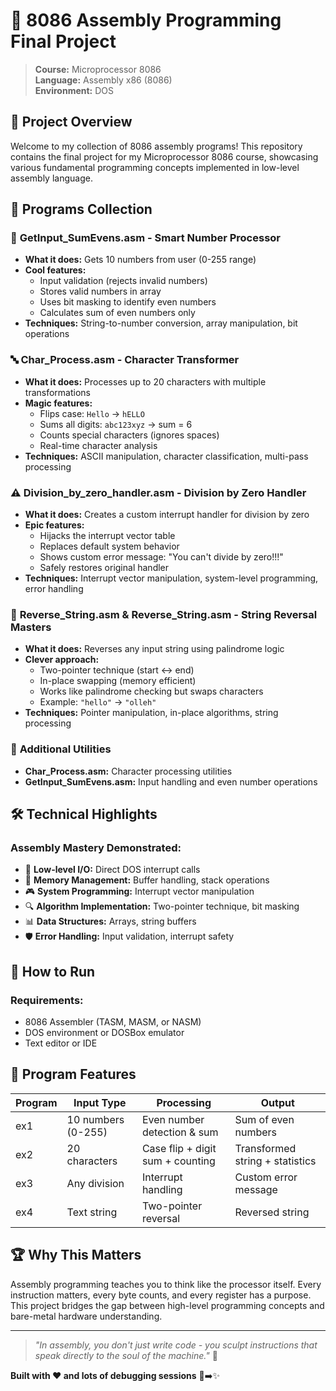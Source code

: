 # 🎯 8086 Assembly Programming Final Project

> **Course:** Microprocessor 8086  
> **Language:** Assembly x86 (8086)  
> **Environment:** DOS  

## 🚀 Project Overview

Welcome to my collection of 8086 assembly programs! This repository contains the final project for my Microprocessor 8086 course, showcasing various fundamental programming concepts implemented in low-level assembly language.

## 📁 Programs Collection

### 🔢 **GetInput_SumEvens.asm** - Smart Number Processor
- **What it does:** Gets 10 numbers from user (0-255 range)
- **Cool features:** 
  - Input validation (rejects invalid numbers)
  - Stores valid numbers in array
  - Uses bit masking to identify even numbers
  - Calculates sum of even numbers only
- **Techniques:** String-to-number conversion, array manipulation, bit operations

### 🔤 **Char_Process.asm** - Character Transformer
- **What it does:** Processes up to 20 characters with multiple transformations
- **Magic features:**
  - Flips case: `Hello` → `hELLO`
  - Sums all digits: `abc123xyz` → sum = 6
  - Counts special characters (ignores spaces)
  - Real-time character analysis
- **Techniques:** ASCII manipulation, character classification, multi-pass processing

### ⚠️ **Division_by_zero_handler.asm** - Division by Zero Handler
- **What it does:** Creates a custom interrupt handler for division by zero
- **Epic features:**
  - Hijacks the interrupt vector table
  - Replaces default system behavior
  - Shows custom error message: "You can't divide by zero!!!"
  - Safely restores original handler
- **Techniques:** Interrupt vector manipulation, system-level programming, error handling

### 🔄 **Reverse_String.asm & Reverse_String.asm** - String Reversal Masters
- **What it does:** Reverses any input string using palindrome logic
- **Clever approach:**
  - Two-pointer technique (start ↔ end)
  - In-place swapping (memory efficient)
  - Works like palindrome checking but swaps characters
  - Example: `"hello"` → `"olleh"`
- **Techniques:** Pointer manipulation, in-place algorithms, string processing

### 🎯 **Additional Utilities**
- **Char_Process.asm:** Character processing utilities
- **GetInput_SumEvens.asm:** Input handling and even number operations

## 🛠️ Technical Highlights

### **Assembly Mastery Demonstrated:**
- 🔧 **Low-level I/O:** Direct DOS interrupt calls
- 🧠 **Memory Management:** Buffer handling, stack operations
- 🎮 **System Programming:** Interrupt vector manipulation
- 🔍 **Algorithm Implementation:** Two-pointer technique, bit masking
- 📊 **Data Structures:** Arrays, string buffers
- 🛡️ **Error Handling:** Input validation, interrupt safety

## 🚀 How to Run

### **Requirements:**
- 8086 Assembler (TASM, MASM, or NASM)
- DOS environment or DOSBox emulator
- Text editor or IDE

## 🎨 Program Features

| Program | Input Type | Processing | Output |
|---------|------------|------------|---------|
| ex1 | 10 numbers (0-255) | Even number detection & sum | Sum of even numbers |
| ex2 | 20 characters | Case flip + digit sum + counting | Transformed string + statistics |
| ex3 | Any division | Interrupt handling | Custom error message |
| ex4 | Text string | Two-pointer reversal | Reversed string |



## 🏆 Why This Matters

Assembly programming teaches you to think like the processor itself. Every instruction matters, every byte counts, and every register has a purpose. This project bridges the gap between high-level programming concepts and bare-metal hardware understanding.

---

> *"In assembly, you don't just write code - you sculpt instructions that speak directly to the soul of the machine."* 🤖

**Built with ❤️ and lots of debugging sessions** 🐛➡️✨

